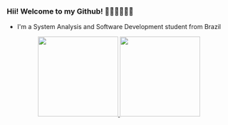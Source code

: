 ### Hii! Welcome to my Github! 👋👩🏻‍💻🧠💪

- I'm a System Analysis and Software Development student from Brazil

<div align="center">
  <a href="https://github.com/isarnf">
  <img height="180rem" src="https://github-readme-stats-eight-theta.vercel.app/api?username=isarnf&show_icons=true&theme=jolly&include_all_commits=true&count_private=true"/>
  <img height="180rem" src="https://github-readme-stats-eight-theta.vercel.app/api/top-langs/?username=isarnf&layout=compact&langs_count=8&theme=jolly"/>
</div>

